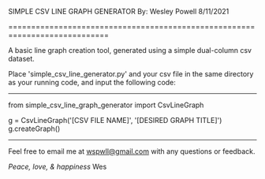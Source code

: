 SIMPLE CSV LINE GRAPH GENERATOR
By: Wesley Powell
8/11/2021

============================================================================

A basic line graph creation tool, generated using a simple dual-column csv dataset.

Place 'simple_csv_line_generator.py' and your csv file in the same directory as your running code, and input the following code:

----------------------------------------------------------------------------

from simple_csv_line_graph_generator import CsvLineGraph

g = CsvLineGraph('[CSV FILE NAME]', '[DESIRED GRAPH TITLE]')
g.createGraph()

----------------------------------------------------------------------------

Feel free to email me at wspwll@gmail.com with any questions or feedback.

*Peace, love, & happiness*
Wes
